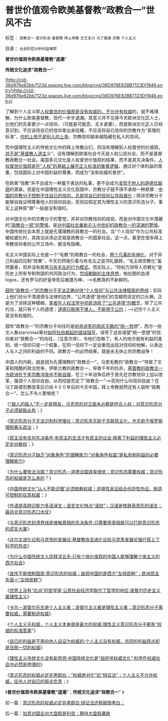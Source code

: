 # 普世价值观令欧美基督教“政教合一”世风不古

标签： `政教合一` `意识形态` `基督教` `拜上帝教` `文艺复兴` `马丁路德` `宗教` `个人主义` 

目录： `社会阶层分析利益博羿`

**普世价值观令欧美基督教“退潮**”

**传统文化追求“政教合一**”

[http://cid-36d976e82bb7123d.spaces.live.com/blog/cns!36D976E82BB7123D!1946.entry](http://cid-36d976e82bb7123d.spaces.live.com/blog/cns!36D976E82BB7123D!1946.entry)

了解到个人主义即[人权普世的价值观是没有权威的，不允许有权威](../../../2009/6/19/“已所不欲，勿施于人”就是普世的价值观.md)的，就不难理解，为什么欧美基督教，现代一步步退潮。其意义并不见得今天欧洲文化区人士，比他们的先辈更少一点信仰，（可能是可能否，无关紧要），而是欧洲文化区人已经意识到，不应该将自已的信仰拿出来炫耀，不应该将自已信仰的宗教作为“真理的标准”，[你的上帝不是别人的上帝](../../../2009/6/25/My&nbsp;God!我的上帝！绝对的真理存在吗？.md)，宗教信仰越来越隐藏在私人的空间。

而中国理性主义的传统文化中的拜上帝教众们，则没有理解到人权普世的价值观，[并不是“基督教人道主](../../../2010/5/18/为什么美国不会搞单边主义.md)义”，没有理解到欧美社会今天是人权公民社会，而不是基督教政教合一社会。美国多元文化是人权普世价值观的结果，而不是其先决条件。[人权普世价值观是在“人权”的基础上展开正义标准的衡量逻辑](../../../2010/3/26/道德治国“上纲上线”和中庸之道“减纲下线”.md)，通过对个体利益的尊重，包括国际上对中国利益的尊重，而成为“没有权威的普世”。



在欧美“信教”并不会成为一种羞于表达的私事，更不会成为[凌驾于他人的道德优越感](../../../2010/3/16/部分世界古代史是今天的国家机密.md)的源泉。但是在中国理性主义文化氛围中，宗教分子就不得不承担一种原罪：[中国的宗教分子控制不住自已的信仰，总是将自已的信仰公共权威化](../../../2010/5/6/东西方传统文化都阻碍了现代文明;我不入地狱谁入地狱.md)；除非宗教分子能够自我证明尊重他人的信仰自由，否则应假定其为理性主义的意识形态分子。事实上这种原“罪”一般是没有错的。

对中国文化中的宗教分子的警觉，并非对宗教信仰的歧视，而是对中国文化中潜藏的[“政教合一观”的警惕](../../../2009/12/16/统一思想的必要性.md)，是[对中国社会重新沦入中世纪的政教合一的深渊的警惕](../../../2010/5/23/基督教罗马帝国在阿拉伯征服阴影下分裂.md)。
中国传统社会本质上就是孔儒理教的政教合一的社会。当“个人信仰”作为公共标准被权威化时，其政治诉求必定就是政教合一的国家社会。这一点，甚至在很多拜上帝教信仰者的公开立场中，都没有隐瞒。

毛主义中国实际上也是一个“毛教”的政教合一的社会，[两个凡事的毛神化](http://hi.baidu.com/darthchn/blog/item/369488acf4033d004a36d633.html)，对于异己利益的压制“效果”，今天仍然吸引着乌有毛左之徒顶礼膜拜，“毛主席宗教化”虽然露骨，但并没有脱离[乌有毛左的行为模式](http://hi.baidu.com/darthchn/blog/item/ed4ad95838c09f232934f03c.html)。而实际上，“将权力领导人宗教化”是历史上所有专制帝国的共同政治行为，[包括朝鲜的主体思想](../../../2010/6/24/支持朝鲜得到了什么？失去了什么？多大的代价？.md)，柏拉图的血液logos，还有罗马的好皇帝死后被遵为神，——>毛教真的不新鲜的。

[鼓吹“政教合一”的宗教分子无法正确对待“个人信仰”与公共法律框架的界线](../../../2010/3/16/基督教并非民主必要前提，也无必然关系.md)；实际上他们也分不清道德与法律的边界，“公共道德”是他们的含糊而坚定的口头禅。正是为了消除这种模糊，[笔者在人权法学中彻底消除了“公共道德”的概](../../../2007/9/30/民主就是与民约法；法律并不是道德的上层建筑.md)念，除了公共约法，就只有个人的道德；[道德只能用于律人，不能用于公约](../../../2010/10/11/不道德他人，与不讲道德之别.md)；——>记住个人主义是没有权威的。

鼓吹“政教合一”的宗教分子向往的是[听命送死的炮灰无数的“统一思](../../../2010/6/21/人权普世的个体价值观是善恶的唯一标准.md)想”，西方一些文人象starvrinas等对[如阿拉伯崛起的错误描写](../../../2010/5/22/仁者无敌话宽容，伊斯兰和阿拉伯帝国.md)，误导了这些渴望“统一思想”的信仰者对“政教合一”的向往，（注意次序），令他们忽略了，有人的地方就有利益的差别，统一信仰只是一个假象，在同一信仰下一定会重现出现对信仰的他解，以表达人与人之间的利益的不同。政教合一的必然结果，就是永无休止的宗教战争！

中国人的内耗，就是因为孔儒理教的“政教合一”，马恩毛教的“政教合一”导致了文革和残酷的政治党争，伊斯兰教的政教合一，导致千年的仇杀，[基督教的政教合一令欧洲在千年宗教冲突中不能自拨](../../../2010/5/23/大敌当前基督教罗马在偶象之争中内战分裂.md)，在三十年战争后终于首先在宗教信仰上加以改革，强调个人信仰自由，从而彻底否定了“政教合一”——>否则什么叫信仰自由？在马丁路德宗教改革后已经４００年后的今天中国，拜上帝教居然还有人鼓吹“政教合一”，怎么不令人警惕呢？



《[“敌人的敌人”不一定是朋友，马克思的对立面未必都是符合人权；对意识形态分子必须疑敌从有](../../../2010/10/14/“敌人的敌人”不一定是朋友;意识形态都是敌人；.md)；》

《[意识形态分子无法识别科学理论；意识形态无助于苏联民主化，也无助于俄罗斯摆脱寡头政治](../../../2010/10/14/“敌人的敌人”不一定是朋友;意识形态都是敌人；.md)；》

《[民主没有任何先决条件;有民主的生活才有民主的议会;脱离了利益的理性主义必定走向极权](../../../2010/10/15/有民主的生活方式才有民主的社会.md)；》

《[意识形态分子缺乏“对象角色”的理解能力;“对象角色权益”是私有制利益的必要理解能力](../../../2010/10/15/“对象角色权益”是私有制利益的必要理解能力.md)》

《[为什么要依法治国？意识形态－道德治国效率很低；意识形态需要权威；意识形态的权威是怎么来的](../../../2010/10/16/为什么要依法治国？为什么意识形态需要权威？.md)？》

《[中国传统文化“认人不能识理”必须依赖权威！选择性采证结合创造性伪证，制造可控制的任意权威](../../../2010/10/16/逻辑能力残缺令中国文化依赖权威；青睐洋权威；.md)；》

《[外语提高辨识能力多读译文；语言文化特点“语纹”；汉语是修辞表意形的语言；最适合意识形态口水仗](../../../2010/10/16/汉语是修辞表意语言，最适合道德口水仗.md)》

《[与意识形态划清界线是接触真相的先决条件;只需要用真相就可以打碎意识形态的谎言大厦](../../../2010/10/17/唯实求真打破谎言的大厦.md)》

《[达尔文进化论和马克思的发展论;基督教攻击进化论给马克思发展论强行穿上了科学的外衣](../../../2010/10/17/基督教迷信对马克思主义的贡献.md)》

《[为什么中国传统文人崇拜洋五毛;只有个体价值观的中国人能够理解个体主义的西方社会](../../../2010/10/17/为什么中国传统文人崇拜洋五毛.md)》

《[宣传不能控制国民;意识形态的权威；敌视中国的是西方“左倾民粹”；欧洲民主先驱＝“左倾民粹”](../../../2010/10/18/权威仅用于意识形态；敌视中国的西方左派；.md)》

《[世界上没有“右派”的哲学家;公民社会经济学取代了哲学的地位;波普尔历史主义属理性主义](../../../2010/10/18/世界上没有“右派”的哲学家.md)》

《[卡尔－波普尔先生是个人主义者；波普尔主义者是理性主义者；意识形态分子需要权威，需要制造权威](../../../2010/10/18/意识形态分子需要权威，需要制造权威.md)》

《[个人主义无权威，个人主义本身就是最大的权威;理性主义意识形态分子都有“权威的标准答案](../../../2010/10/19/个人主义无权威,意识形态都有“权威的标准答案”.md)”》

《[自已的利益是不用向他人自证为权威的;个人主义没有权威，共同的利益观点却是压倒一切的权威](../../../2010/10/19/“没有主子的人不是完整的人”和美国佬的精神.md)》

《[理性主义传统文化没有新思想;中国传统文化是“祖师爷权威文化”;科学在权威社会中必然是停滞的](../../../2010/10/19/中国传统文化是“祖师爷的真理权威”.md)》

《[意识形态的权威必定非黑即白；“权威绝对化”后“辩证法”；个人主义不允许权威，任何人对自已的观点负责](../../../2010/10/20/意识形态的权威必定非黑即白;辩证法还能颠倒黑白；.md)；》

《**普世价值观令欧美基督教“退潮**”；**传统文化追求“政教合一**”
》

前一篇：[意识形态的权威必定非黑即白;辩证法还能颠倒黑白；](../../../2010/10/20/意识形态的权威必定非黑即白;辩证法还能颠倒黑白；.md)

后一篇：[加息对国企对大盘股是利空；静待大盘股暴跌](../../../2010/10/21/加息对国企对大盘股是利空；静待大盘股暴跌.md)
